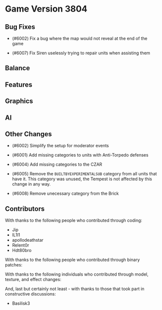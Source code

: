 # Game Version 3804

## Bug Fixes

- (#6002) Fix a bug where the map would not reveal at the end of the game

- (#6007) Fix Siren uselessly trying to repair units when assisting them

## Balance

<!-- Remove header when empty -->

## Features

<!-- Remove header when empty -->

## Graphics

<!-- Remove header when empty -->

## AI

<!-- Remove header when empty -->

## Other Changes

- (#6002) Simplify the setup for moderator events

- (#6001) Add missing categories to units with Anti-Torpedo defenses

- (#6004) Add missing categories to the CZAR

- (#6005) Remove the `BUILTBYEXPERIMENTALSUB` category from all units that have it. This category was unused, the Tempest is not affected by this change in any way.

- (#6008) Remove unecessary category from the Brick

## Contributors

With thanks to the following people who contributed through coding:

- Jip
- lL1l1
- apollodeathstar
- Relent0r
- Hdt80bro

With thanks to the following people who contributed through binary patches:

<!-- Remove when empty -->

With thanks to the following individuals who contributed through model, texture, and effect changes:

<!-- Remove when empty -->

And, last but certainly not least - with thanks to those that took part in constructive discussions:

- Basilisk3
